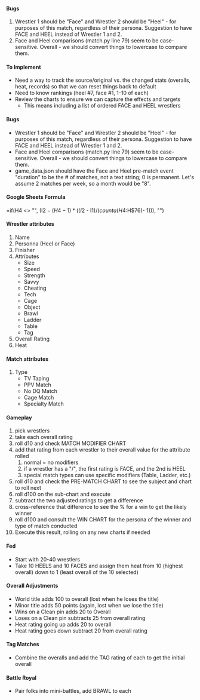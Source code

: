 #### Bugs
1. Wrestler 1 should be "Face" and Wrestler 2 should be "Heel" - for purposes of this match, regardless of their persona. Suggestion to have FACE and HEEL instead of Wrestler 1 and 2.
2. Face and Heel comparisons (match.py line 79) seem to be case-sensitive. Overall - we should convert things to lowercase to compare them.

#### To Implement
- Need a way to track the source/original vs. the changed stats (overalls, heat, records) so that we can reset things back to default
- Need to know rankings (heel #7, face #1, 1-10 of each)
- Review the charts to ensure we can capture the effects and targets
	- This means including a list of ordered FACE and HEEL wrestlers

#### Bugs
- Wrestler 1 should be "Face" and Wrestler 2 should be "Heel" - for purposes of this match, regardless of their persona. Suggestion to have FACE and HEEL instead of Wrestler 1 and 2.
- Face and Heel comparisons (match.py line 79) seem to be case-sensitive. Overall - we should convert things to lowercase to compare them.
- game_data.json should have the Face and Heel pre-match event "duration" to be the # of matches, not a text string; 0 is permanent. Let's assume 2 matches per week, so a month would be "8".

#### Google Sheets Formula
=if(H4 <> "", (I$2 - (H4 - 1) * ((I$2 - I$1) / (counta(H$4:H$76)- 1))), "")

#### Wrestler attributes
1. Name
2. Personna (Heel or Face)
3. Finisher
4. Attributes
	- Size
	- Speed
	- Strength
	- Savvy
	- Cheating
	- Tech
	- Cage
	- Object
	- Brawl
	- Ladder
	- Table
	- Tag
5. Overall Rating
6. Heat

#### Match attributes
1. Type
	- TV Taping
	- PPV Match
	- No DQ Match
	- Cage Match
	- Specialty Match

#### Gameplay
1. pick wrestlers
2. take each overall rating
3. roll d10 and check MATCH MODIFIER CHART
4. add that rating from each wrestler to their overall value for the attribute rolled
	1. normal = no modifiers
	2. if a wrestler has a "/", the first rating is FACE, and the 2nd is HEEL
	3. special match types can use specific modifiers (Table, Ladder, etc.)
5. roll d10 and check the PRE-MATCH CHART to see the subject and chart to roll next
6. roll d100 on the sub-chart and execute
7. subtract the two adjusted ratings to get a difference
8. cross-reference that difference to see the % for a win to get the likely winner
9. roll d100 and consult the WIN CHART for the persona of the winner and type of match conducted
10. Execute this result, rolling on any new charts if needed

#### Fed
- Start with 20-40 wrestlers
- Take 10 HEELS and 10 FACES and assign them heat from 10 (highest overall) down to 1 (least overall of the 10 selected)

#### Overall Adjustments
- World title adds 100 to overall (lost when he loses the title)
- Minor title adds 50 points (again, lost when we lose the title)
- Wins on a Clean pin adds 20 to Overall
- Loses on a Clean pin subtracts 25 from overall rating
- Heat rating going up adds 20 to overall
- Heat rating goes down subtract 20 from overall rating

#### Tag Matches
- Combine the overalls and add the TAG rating of each to get the initial overall

#### Battle Royal
- Pair folks into mini-battles, add BRAWL to each